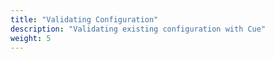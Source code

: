 ```yaml
---
title: "Validating Configuration"
description: "Validating existing configuration with Cue"
weight: 5
---
```


